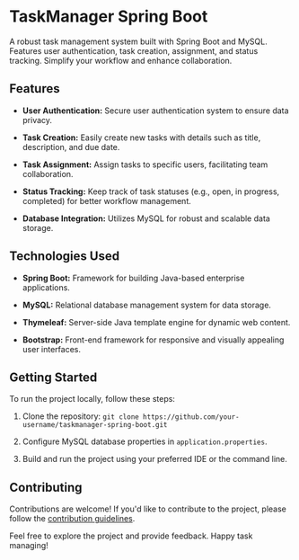 # TaskManager Spring Boot

A robust task management system built with Spring Boot and MySQL. Features user authentication, task creation, assignment, and status tracking. Simplify your workflow and enhance collaboration.

## Features

- **User Authentication:** Secure user authentication system to ensure data privacy.
  
- **Task Creation:** Easily create new tasks with details such as title, description, and due date.
  
- **Task Assignment:** Assign tasks to specific users, facilitating team collaboration.

- **Status Tracking:** Keep track of task statuses (e.g., open, in progress, completed) for better workflow management.

- **Database Integration:** Utilizes MySQL for robust and scalable data storage.

## Technologies Used

- **Spring Boot:** Framework for building Java-based enterprise applications.
  
- **MySQL:** Relational database management system for data storage.

- **Thymeleaf:** Server-side Java template engine for dynamic web content.
  
- **Bootstrap:** Front-end framework for responsive and visually appealing user interfaces.

## Getting Started

To run the project locally, follow these steps:

1. Clone the repository: `git clone https://github.com/your-username/taskmanager-spring-boot.git`
  
2. Configure MySQL database properties in `application.properties`.
  
3. Build and run the project using your preferred IDE or the command line.

## Contributing

Contributions are welcome! If you'd like to contribute to the project, please follow the [contribution guidelines](CONTRIBUTING.md).


Feel free to explore the project and provide feedback. Happy task managing!
